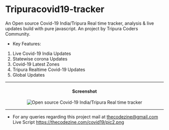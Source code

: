 # Tripuracovid19-tracker
An Open source Covid-19 India/Tripura Real time tracker, analysis & live updates
 build with pure javascript. An project by Tripura Coders Community.

* Key Features:
1. Live Covid-19 India Updates
2. Statewise corona Updates
3. Covid-19 Latest Zones
4. Tripura Realtime Covid-19 Updates
5. Global Updates
<hr>
<center><h4>Screenshot</h4></center>
<center><img src="https://raw.githubusercontent.com/jupiterdv/Tripuracovid19-tracker/master/screenshot-thecodezine.com-2020.05.18-04_03_57.png" alt=" Open source Covid-19 India/Tripura Real time tracker" width="auto" height="auto"></center>
<hr>

* For any queries regarding this project mail at thecodezine@gmail.com
Live Script https://thecodezine.com/covid19/pic2.png
